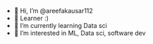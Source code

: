 - 👋 Hi, I’m @areefakausar112
- 👀 Learner :) 
- 🌱 I’m currently learning Data sci 
- 💞️ I’m interested in ML, Data sci, software dev 

<!---
areefakausar112/areefakausar112 is a ✨ special ✨ repository because its `README.md` (this file) appears on your GitHub profile.
You can click the Preview link to take a look at your changes.
--->
